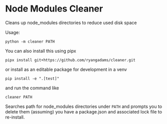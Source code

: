 # Node Modules Cleaner

Cleans up node_modules directories to reduce used disk space

Usage:

    python -m cleaner PATH


You can also install this using pipx

    pipx install git+https://github.com/ryangadams/cleaner.git

or install as an editable package for development in a venv

    pip install -e ".[test]"

and run the command like

    cleaner PATH

Searches path for node_modules directories under `PATH` and prompts you to delete them 
(assuming) you have a package.json and associated lock file to re-install.

